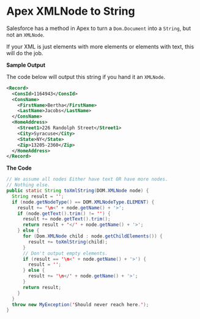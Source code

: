 # Apex XMLNode to String

Salesforce has a method in Apex to turn a `Dom.Document` into a `String`, but not 
an `XMLNode`.

If your XML is just elements with more elements or elements with text,
this will do the job.

**Sample Output**

The code below will output this string if you hand it an `XMLNode`.

```xml
<Record> 
  <ConsId>1164943</ConsId> 
  <ConsName> 
    <FirstName>Bertha</FirstName> 
    <LastName>Jacobs</LastName> 
  </ConsName> 
  <HomeAddress> 
    <Street1>226 Randolph Street</Street1> 
    <City>Syracuse</City> 
    <State>NY</State> 
    <Zip>13205-2360</Zip> 
  </HomeAddress> 
</Record>
```

**The Code**

```java
// We assume all nodes Either have text OR have more nodes.
// Nothing else.
public static String toXmlString(DOM.XMLNode node) {
  String result = '';
  if (node.getNodeType() == DOM.XMLNodeType.ELEMENT) {
    result += '\n<' + node.getName() + '>';
    if (node.getText().trim() != '') {
      result += node.getText().trim();
      return result + '</' + node.getName() + '>';
    } else {
      for (Dom.XMLNode child : node.getChildElements()) {
        result += toXmlString(child);
      }
      // Don't output empty elements.
      if (result == '\n<' + node.getName() + '>') {
        result = '';
      } else {
        result += '\n</' + node.getName() + '>';
      }
      return result;
    }
  }
  throw new MyException('Should never reach here.');
}
```
